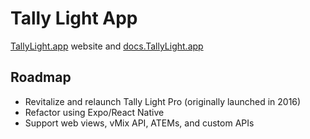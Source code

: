 # Tally Light App
[TallyLight.app](https://tallylight.app) website and [docs.TallyLight.app](https://doc.stallylight.app)

## Roadmap
- Revitalize and relaunch Tally Light Pro (originally launched in 2016)
- Refactor using Expo/React Native
- Support web views, vMix API, ATEMs, and custom APIs
